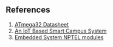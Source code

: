 ## References
1. [ATmega32 Datasheet](https://ww1.microchip.com/downloads/en/DeviceDoc/doc2503.pdf)
2. [An IoT Based Smart Campus System](https://www.ijser.org/researchpaper/An-IoT-Based-Smart-Campus-System.pdf)
3. [Embedded System NPTEL modules](https://archive.nptel.ac.in/courses/108/105/108105057/)
